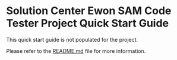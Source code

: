 # Solution Center Ewon SAM Code Tester Project Quick Start Guide

This quick start guide is not populated for the project.  

Please refer to the [README.md](README.md) file for more information.
